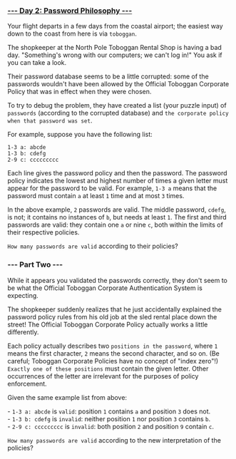 ### [--- Day 2: Password Philosophy ---](https://adventofcode.com/2020/day/2)

Your flight departs in a few days from the coastal airport; the easiest way down to the coast from here is via `toboggan`.

The shopkeeper at the North Pole Toboggan Rental Shop is having a bad day. "Something's wrong with our computers; we can't log in!" You ask if you can take a look.

Their password database seems to be a little corrupted: some of the passwords wouldn't have been allowed by the Official Toboggan Corporate Policy that was in effect when they were chosen.

To try to debug the problem, they have created a list (your puzzle input) of `passwords` (according to the corrupted database) and `the corporate policy when that password was set`.

For example, suppose you have the following list:

```
1-3 a: abcde
1-3 b: cdefg
2-9 c: ccccccccc
```

Each line gives the password policy and then the password. The password policy indicates the lowest and highest number of times a given letter must appear for the password to be valid. For example, `1-3 a` means that the password must contain `a` at least `1` time and at most `3` times.

In the above example, `2` passwords are valid. The middle password, `cdefg`, is not; it contains no instances of `b`, but needs at least `1`. The first and third passwords are valid: they contain one `a` or nine `c`, both within the limits of their respective policies.

`How many passwords are valid` according to their policies?

### --- Part Two ---

While it appears you validated the passwords correctly, they don't seem to be what the Official Toboggan Corporate Authentication System is expecting.

The shopkeeper suddenly realizes that he just accidentally explained the password policy rules from his old job at the sled rental place down the street! The Official Toboggan Corporate Policy actually works a little differently.

Each policy actually describes two `positions in the password`, where `1` means the first character, `2` means the second character, and so on. (Be careful; Toboggan Corporate Policies have no concept of "index zero"!) `Exactly one of these positions` must contain the given letter. Other occurrences of the letter are irrelevant for the purposes of policy enforcement.

Given the same example list from above:

\- `1-3 a: abcde` is `valid`: position `1` contains `a` and position `3` does not.\
\- `1-3 b: cdefg` is `invalid`: neither position `1` nor position `3` contains `b`.\
\- `2-9 c: ccccccccc` is `invalid`: both position `2` and position `9` contain `c`.

`How many passwords are valid` according to the new interpretation of the policies?
